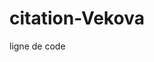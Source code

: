 # citation-Vekova
ligne de code





<meta http-equiv="refresh" content="7;URL=https://eracom-id491.github.io/Benjamin-Vermot-/">
